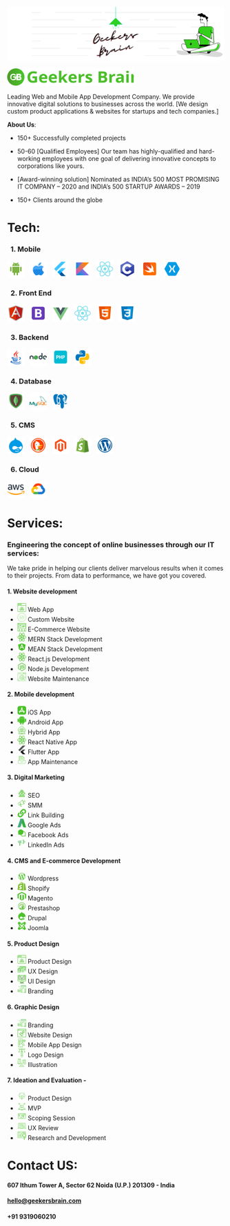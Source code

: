 [![](https://github.com/Geekers-Brain/.github/blob/main/GB%20Linkedin%20Banner.png)](https://geekersbrain.com/)

 

<img src="https://github.com/Geekers-Brain/.github/blob/main/imgpsh_fullsize_anim%201.svg" alt="Alt text" title="Optional title" height="40px" width="40px"> <img src="https://github.com/Geekers-Brain/.github/blob/main/Untitled%20(3).svg" height="40px" width="250px">
 


Leading Web and Mobile App Development Company. We provide innovative digital solutions to businesses across the world.
[We design custom product applications & websites for startups and tech companies.]

**About Us**:

- 150+ Successfully completed projects

- 50-60 [Qualified Employees] Our team has highly-qualified and hard-working employees with one goal of delivering innovative concepts to corporations like yours.

- [Award-winning solution] Nominated as INDIA’s 500 MOST PROMISING IT COMPANY – 2020 and INDIA’s 500 STARTUP AWARDS – 2019

- 150+ Clients around the globe

# Tech:
### &nbsp; 1. Mobile 

<img src="https://github.com/Geekers-Brain/.github/blob/main/icons8-android-os.svg" alt="Alt text" height="40px" width="40px"> &nbsp; 
<img src="https://github.com/Geekers-Brain/.github/blob/main/icons8-apple-logo.svg" alt="Alt text" height="40px" width="40px"> &nbsp; 
<img src="https://github.com/Geekers-Brain/.github/blob/main/icons8-flutter.svg" alt="Alt text" height="40px" width="40px"> &nbsp; 
<img src="https://github.com/Geekers-Brain/.github/blob/main/icons8-kotlin.svg" alt="Alt text" height="40px" width="40px"> &nbsp; 
<img src="https://github.com/Geekers-Brain/.github/blob/main/icons8-react-native.svg" alt="Alt text" height="40px" width="40px"> &nbsp; 
<img src="https://github.com/Geekers-Brain/.github/blob/main/icons8-c-programming.svg" alt="Alt text" height="40px" width="40px"> &nbsp; 
<img src="https://github.com/Geekers-Brain/.github/blob/main/icons8-swift.svg" alt="Alt text" height="40px" width="40px"> &nbsp; 
<img src="https://github.com/Geekers-Brain/.github/blob/main/icons8-xamarin.svg" alt="Alt text" height="40px" width="40px"> &nbsp; 

### &nbsp; 2. Front End 

<img src="https://github.com/Geekers-Brain/.github/blob/main/icons8-angularjs.svg" alt="Alt text" height="40px" width="40px"> &nbsp; 
<img src="https://github.com/Geekers-Brain/.github/blob/main/icons8-bootstrap.svg" alt="Alt text" height="40px" width="40px"> &nbsp; 
<img src="https://github.com/Geekers-Brain/.github/blob/main/icons8-vue-js.svg" alt="Alt text" height="40px" width="40px"> &nbsp; 
<img src="https://github.com/Geekers-Brain/.github/blob/main/icons8-react-native.svg" alt="Alt text" height="40px" width="40px"> &nbsp; 
<img src="https://github.com/Geekers-Brain/.github/blob/main/icons8-html-5.svg" alt="Alt text" height="40px" width="40px"> &nbsp; 
<img src="https://github.com/Geekers-Brain/.github/blob/main/icons8-css3.svg" alt="Alt text" height="40px" width="40px"> &nbsp; 

### &nbsp; 3. Backend 

<img src="https://github.com/Geekers-Brain/.github/blob/main/icons8-java.svg" alt="Alt text" height="40px" width="40px"> &nbsp; 
<img src="https://github.com/Geekers-Brain/.github/blob/main/icons8-nodejs.svg" alt="Alt text" height="40px" width="40px"> &nbsp; 
<img src="https://github.com/Geekers-Brain/.github/blob/main/icons8-php-48.png" alt="Alt text" height="40px" width="40px"> &nbsp; 
<img src="https://github.com/Geekers-Brain/.github/blob/main/icons8-python.svg" alt="Alt text" height="40px" width="40px"> &nbsp; 
 
### &nbsp; 4. Database 

<img src="https://github.com/Geekers-Brain/.github/blob/main/icons8-mongodb.svg" alt="Alt text" height="40px" width="40px"> &nbsp; 
<img src="https://github.com/Geekers-Brain/.github/blob/main/icons8-mysql-logo.svg" alt="Alt text" height="40px" width="40px"> &nbsp; 
<img src="https://github.com/Geekers-Brain/.github/blob/main/icons8-postgresql.svg" alt="Alt text" height="40px" width="40px"> &nbsp; 

### &nbsp; 5. CMS 

<img src="https://github.com/Geekers-Brain/.github/blob/main/icons8-drupal.svg" alt="Alt text" height="40px" width="40px"> &nbsp; 
<img src="https://github.com/Geekers-Brain/.github/blob/main/icons8-duckduckgo.svg" alt="Alt text" height="40px" width="40px"> &nbsp; 
<img src="https://github.com/Geekers-Brain/.github/blob/main/icons8-magento.svg" alt="Alt text" height="40px" width="40px"> &nbsp; 
<img src="https://github.com/Geekers-Brain/.github/blob/main/icons8-shopify.svg" alt="Alt text" height="40px" width="40px"> &nbsp; 
<img src="https://github.com/Geekers-Brain/.github/blob/main/icons8-wordpress.svg" alt="Alt text" height="40px" width="40px"> &nbsp; 
 
### &nbsp; 6. Cloud 

<img src="https://github.com/Geekers-Brain/.github/blob/main/icons8-amazon-web-services.svg" alt="Alt text" height="40px" width="40px"> &nbsp; 
<img src="https://github.com/Geekers-Brain/.github/blob/main/icons8-google-cloud.svg" alt="Alt text" height="40px" width="40px"> &nbsp; 





# Services:

### Engineering the concept of online businesses through our IT services:

We take pride in helping our clients deliver marvelous results when it comes to their projects. From data to performance, we have got you covered.

#### 1. Website development

- <img src="https://github.com/Geekers-Brain/.github/blob/main/_Group_.svg" alt="Alt text" height="20px" width="20px"> Web App
- <img src="https://github.com/Geekers-Brain/.github/blob/main/custom (1) 1.svg" alt="Alt text" height="20px" width="20px"> Custom Website
- <img src="https://github.com/Geekers-Brain/.github/blob/main/shopping-website 4.svg" alt="Alt text" height="20px" width="20px"> E-Commerce Website
- <img src="https://github.com/Geekers-Brain/.github/blob/main/Group.svg" alt="Alt text" height="20px" width="20px"> MERN Stack Development
- <img src="https://github.com/Geekers-Brain/.github/blob/main/angular 1.svg" alt="Alt text" height="20px" width="20px"> MEAN Stack Development
- <img src="https://github.com/Geekers-Brain/.github/blob/main/Group.svg" alt="Alt text" height="20px" width="20px">  React.js Development
- <img src="https://github.com/Geekers-Brain/.github/blob/main/node-js 1.svg" alt="Alt text" height="20px" width="20px"> Node.js Development
- <img src="https://github.com/Geekers-Brain/.github/blob/main/web-configuration 1.svg" alt="Alt text" height="20px" width="20px"> Website Maintenance

#### 2. Mobile development

-  <img src="https://github.com/Geekers-Brain/.github/blob/main/IOS App.svg" alt="Alt text" height="20px" width="20px">     iOS App
-  <img src="https://github.com/Geekers-Brain/.github/blob/main/Android App.svg" alt="Alt text" height="20px" width="20px"> Android App
- <img src="https://github.com/Geekers-Brain/.github/blob/main/cloud-computing 1.svg" alt="Alt text" height="20px" width="20px"> Hybrid App
- <img src="https://github.com/Geekers-Brain/.github/blob/main/Group.svg" alt="Alt text" height="20px" width="20px"> React Native App
- <img src="https://github.com/Geekers-Brain/.github/blob/main/flutter app.svg" alt="Alt text" height="20px" width="20px">  Flutter App
- <img src="https://github.com/Geekers-Brain/.github/blob/main/App Maintaince.svg" alt="Alt text" height="20px" width="20px">  App Maintenance

#### 3. Digital Marketing

- <img src="https://github.com/Geekers-Brain/.github/blob/main/rocket 1.svg" alt="Alt text" height="20px" width="20px"> SEO
- <img src="https://github.com/Geekers-Brain/.github/blob/main/announcement 1.svg" alt="Alt text" height="20px" width="20px"> SMM
- <img src="https://github.com/Geekers-Brain/.github/blob/main/link 1.svg" alt="Alt text" height="20px" width="20px"> Link Building
- <img src="https://github.com/Geekers-Brain/.github/blob/main/google-adwords 1.svg" alt="Alt text" height="20px" width="20px"> Google Ads
-  <img src="https://github.com/Geekers-Brain/.github/blob/main/chats-circle 1.svg" alt="Alt text" height="20px" width="20px"> Facebook Ads
- <img src="https://github.com/Geekers-Brain/.github/blob/main/ads 1.svg" alt="Alt text" height="20px" width="20px"> LinkedIn Ads

#### 4. CMS and E-commerce Development

- <img src="https://github.com/Geekers-Brain/.github/blob/main/wordpress 1.svg" alt="Alt text" height="20px" width="20px"> Wordpress
- <img src="https://github.com/Geekers-Brain/.github/blob/main/shopify 1.svg" alt="Alt text" height="20px" width="20px"> Shopify
- <img src="https://github.com/Geekers-Brain/.github/blob/main/magento 1.svg" alt="Alt text" height="20px" width="20px"> Magento
- <img src="https://github.com/Geekers-Brain/.github/blob/main/prestashop 1.svg" alt="Alt text" height="20px" width="20px"> Prestashop
- <img src="https://github.com/Geekers-Brain/.github/blob/main/drupal 2.svg" alt="Alt text" height="20px" width="20px"> Drupal
- <img src="https://github.com/Geekers-Brain/.github/blob/main/joomla 2.svg" alt="Alt text" height="20px" width="20px"> Joomla

#### 5. Product Design

- <img src="https://github.com/Geekers-Brain/.github/blob/main/_Group_.svg" alt="Alt text" height="20px" width="20px"> Product Design
- <img src="https://github.com/Geekers-Brain/.github/blob/main/design 1.svg" alt="Alt text" height="20px" width="20px">  UX Design
- <img src="https://github.com/Geekers-Brain/.github/blob/main/research 2.svg" alt="Alt text" height="20px" width="20px"> UI Design
- <img src="https://github.com/Geekers-Brain/.github/blob/main/branding 1.svg" alt="Alt text" height="20px" width="20px"> Branding

#### 6. Graphic Design

- <img src="https://github.com/Geekers-Brain/.github/blob/main/branding 1.svg" alt="Alt text" height="20px" width="20px"> Branding
- <img src="https://github.com/Geekers-Brain/.github/blob/main/website-design 1.svg" alt="Alt text" height="20px" width="20px"> Website Design
- <img src="https://github.com/Geekers-Brain/.github/blob/main/mobile-settings 1.svg" alt="Alt text" height="20px" width="20px"> Mobile App Design
- <img src="https://github.com/Geekers-Brain/.github/blob/main/graphic-designing 2.svg" alt="Alt text" height="20px" width="20px"> Logo Design
- <img src="https://github.com/Geekers-Brain/.github/blob/main/property-price 1.svg" alt="Alt text" height="20px" width="20px"> Illustration

#### 7. Ideation and Evaluation -

- <img src="https://github.com/Geekers-Brain/.github/blob/main/creative-idea-bulb 1.svg" alt="Alt text" height="20px" width="20px"> Product Design
- <img src="https://github.com/Geekers-Brain/.github/blob/main/development 1.svg" alt="Alt text" height="20px" width="20px"> MVP
- <img src="https://github.com/Geekers-Brain/.github/blob/main/dashboard 1.svg" alt="Alt text" height="20px" width="20px"> Scoping Session
- <img src="https://github.com/Geekers-Brain/.github/blob/main/faq 1.svg" alt="Alt text" height="20px" width="20px"> UX Review
- <img src="https://github.com/Geekers-Brain/.github/blob/main/research (2) 2.svg" alt="Alt text" height="20px" width="20px"> Research and Development

# Contact US:

#### 607 Ithum Tower A, Sector 62 Noida (U.P.) 201309 - India

#### hello@geekersbrain.com

#### +91 9319060210


